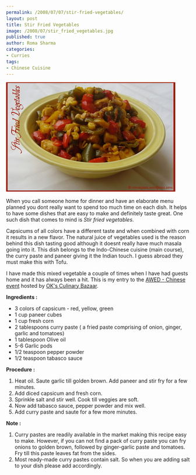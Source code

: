 ```yaml
--- 
permalink: /2008/07/07/stir-fried-vegetables/
layout: post
title: Stir Fried Vegetables
image: /2008/07/stir_fried_vegetables.jpg
published: true
author: Roma Sharma
categories: 
- Curries
tags:
- Chinese Cuisine
---
```

<a href="/2008/07/stir_fried_vegetables.jpg"><img class="alignnone size-full wp-image-386" src="/2008/07/stir_fried_vegetables.jpg" alt="" width="464" height="299" /></a>

When you call someone home for dinner and have an elaborate menu planned you dont really want to spend too much time on each dish. It helps to have some dishes that are easy to make and definitely taste great. One such dish that comes to mind is <em>Stir fried vegetables</em>.

Capsicums of all colors have a different taste and when combined with corn it results in a new flavor. The natural juice of vegetables used is the reason behind this dish tasting good although it doesnt really have much masala going into it.
This dish belongs to the Indo-Chinese cuisine (main course), the curry paste and paneer giving it the Indian touch. I guess abroad they must make this with Tofu.

I have made this mixed vegetable a couple of times when I have had guests home and it has always been a hit. This is my entry to the <a href="http://culinarybazaar.blogspot.com/2008/06/huan-yin-to-awed-event-with-theme.html">AWED - Chinese event</a> hosted by <a href="http://culinarybazaar.blogspot.com">OK's Culinary Bazaar</a>.

<strong>Ingredients :</strong>
<ul>
	<li>3 colors of capsicum - red, yellow, green</li>
	<li>1 cup paneer cubes</li>
	<li>1 cup fresh corn</li>
	<li>2 tablespoons curry paste ( a fried paste comprising of onion, ginger, garlic and tomatoes)</li>
	<li>1 tablespoon Olive oil</li>
	<li>5-6 Garlic pods</li>
	<li>1/2 teaspoon pepper powder</li>
	<li>1/2 teaspoon tabasco sauce</li>
</ul>
<strong>Procedure :</strong>
<ol>
	<li>Heat oil. Saute garlic till golden brown. Add paneer and stir fry for a few minutes.</li>
	<li>Add diced capsicum and fresh corn.</li>
	<li>Sprinkle salt and stir well. Cook till veggies are soft.</li>
	<li>Now add tabasco sauce, pepper powder and mix well.</li>
	<li>Add curry paste and saute for a few more minutes.</li>
</ol>
<strong>Note :</strong>
<ol>
	<li>Curry pastes are readily available in the market making this recipe easy to make. However, if you can not find a pack of curry paste you can fry onions to golden brown, followed by ginger-garlic paste and tomatoes. Fry till this paste leaves fat from the sides.</li>
	<li>Most ready-made curry pastes contain salt. So when you are adding salt to your dish please add accordingly.</li>
</ol>

